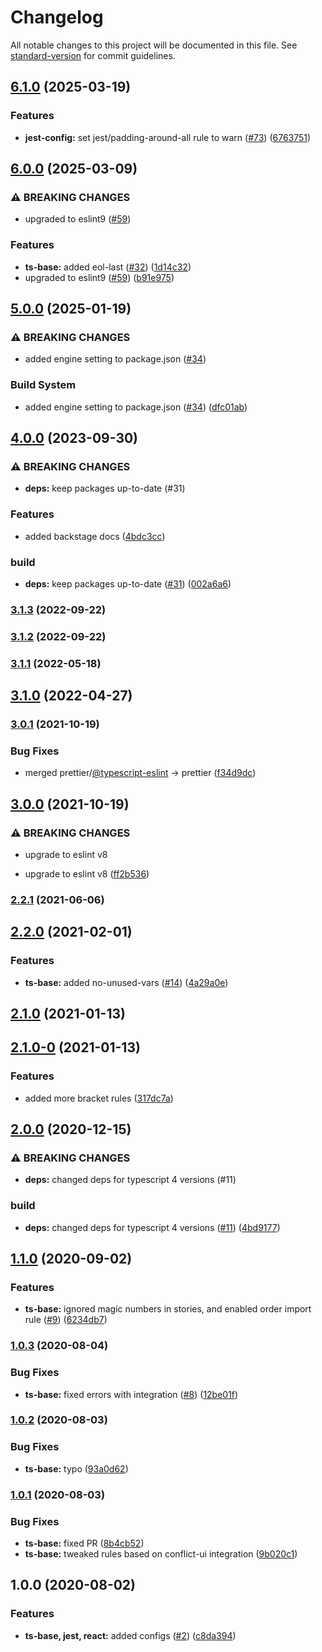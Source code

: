 # Changelog

All notable changes to this project will be documented in this file. See [standard-version](https://github.com/conventional-changelog/standard-version) for commit guidelines.

## [6.1.0](https://github.com/MapColonies/eslint-config/compare/v6.0.0...v6.1.0) (2025-03-19)


### Features

* **jest-config:** set jest/padding-around-all rule to warn ([#73](https://github.com/MapColonies/eslint-config/issues/73)) ([6763751](https://github.com/MapColonies/eslint-config/commit/67637517827e8e1b3ecd09ddadd2d59fdcaaf907))

## [6.0.0](https://github.com/MapColonies/eslint-config/compare/v5.0.0...v6.0.0) (2025-03-09)


### ⚠ BREAKING CHANGES

* upgraded to eslint9 ([#59](https://github.com/MapColonies/eslint-config/issues/59))

### Features

* **ts-base:** added eol-last ([#32](https://github.com/MapColonies/eslint-config/issues/32)) ([1d14c32](https://github.com/MapColonies/eslint-config/commit/1d14c32353e7654a4086aaddfa278aca37a392b9))
* upgraded to eslint9 ([#59](https://github.com/MapColonies/eslint-config/issues/59)) ([b91e975](https://github.com/MapColonies/eslint-config/commit/b91e975668153c32ea44cbfd824e7756e4dcb355))

## [5.0.0](https://github.com/MapColonies/eslint-config/compare/v4.0.0...v5.0.0) (2025-01-19)


### ⚠ BREAKING CHANGES

* added engine setting to package.json ([#34](https://github.com/MapColonies/eslint-config/issues/34))

### Build System

* added engine setting to package.json ([#34](https://github.com/MapColonies/eslint-config/issues/34)) ([dfc01ab](https://github.com/MapColonies/eslint-config/commit/dfc01ab2aaed7e6c6fe3b26f1b27fe30702ca60f))

## [4.0.0](https://github.com/MapColonies/eslint-config/compare/v3.1.3...v4.0.0) (2023-09-30)


### ⚠ BREAKING CHANGES

* **deps:** keep packages up-to-date (#31)

### Features

* added backstage docs ([4bdc3cc](https://github.com/MapColonies/eslint-config/commit/4bdc3cc0c02f24ebdc0bf05affeed2596a198055))


### build

* **deps:** keep packages up-to-date ([#31](https://github.com/MapColonies/eslint-config/issues/31)) ([002a6a6](https://github.com/MapColonies/eslint-config/commit/002a6a6a8e9d3fc231216fb4cc084d602877a4f3))

### [3.1.3](https://github.com/MapColonies/eslint-config/compare/v3.1.2...v3.1.3) (2022-09-22)

### [3.1.2](https://github.com/MapColonies/eslint-config/compare/v3.1.1...v3.1.2) (2022-09-22)

### [3.1.1](https://github.com/MapColonies/eslint-config/compare/v3.1.0...v3.1.1) (2022-05-18)

## [3.1.0](https://github.com/MapColonies/eslint-config/compare/v3.0.1...v3.1.0) (2022-04-27)

### [3.0.1](https://github.com/MapColonies/eslint-config/compare/v3.0.0...v3.0.1) (2021-10-19)


### Bug Fixes

* merged prettier/[@typescript-eslint](https://github.com/typescript-eslint) -> prettier ([f34d9dc](https://github.com/MapColonies/eslint-config/commit/f34d9dcf7665c66119fe4865bda964b9492789e0))

## [3.0.0](https://github.com/MapColonies/eslint-config/compare/v2.2.1...v3.0.0) (2021-10-19)


### ⚠ BREAKING CHANGES

* upgrade to eslint v8

* upgrade to eslint v8 ([ff2b536](https://github.com/MapColonies/eslint-config/commit/ff2b5367c1bd366ca1513345cacae16a20af8fda))

### [2.2.1](https://github.com/MapColonies/eslint-config/compare/v2.2.0...v2.2.1) (2021-06-06)

## [2.2.0](https://github.com/MapColonies/eslint-config/compare/v2.1.0...v2.2.0) (2021-02-01)


### Features

* **ts-base:** added no-unused-vars ([#14](https://github.com/MapColonies/eslint-config/issues/14)) ([4a29a0e](https://github.com/MapColonies/eslint-config/commit/4a29a0e1d7f5b3fb680b947d0ca5f3a7380a1206))

## [2.1.0](https://github.com/MapColonies/eslint-config/compare/v2.1.0-0...v2.1.0) (2021-01-13)

## [2.1.0-0](https://github.com/MapColonies/eslint-config/compare/v2.0.0...v2.1.0-0) (2021-01-13)


### Features

* added more bracket rules ([317dc7a](https://github.com/MapColonies/eslint-config/commit/317dc7a8680cb05259b5a78651f83e8c41638816))

## [2.0.0](https://github.com/MapColonies/eslint-config/compare/v1.1.0...v2.0.0) (2020-12-15)


### ⚠ BREAKING CHANGES

* **deps:** changed deps for typescript 4 versions (#11)

### build

* **deps:** changed deps for typescript 4 versions ([#11](https://github.com/MapColonies/eslint-config/issues/11)) ([4bd9177](https://github.com/MapColonies/eslint-config/commit/4bd9177fe07eec16a557f9178aa4cf1723feb167))

## [1.1.0](https://github.com/MapColonies/eslint-config/compare/v1.0.3...v1.1.0) (2020-09-02)


### Features

* **ts-base:** ignored magic numbers in stories, and enabled order import rule ([#9](https://github.com/MapColonies/eslint-config/issues/9)) ([6234db7](https://github.com/MapColonies/eslint-config/commit/6234db7916e54cb7592c3037a29b1fed3d57cd0f))

### [1.0.3](https://github.com/MapColonies/eslint-config/compare/v1.0.2...v1.0.3) (2020-08-04)


### Bug Fixes

* **ts-base:** fixed errors with integration ([#8](https://github.com/MapColonies/eslint-config/issues/8)) ([12be01f](https://github.com/MapColonies/eslint-config/commit/12be01f1b7932a04a52b862f386d694af029ded0))

### [1.0.2](https://github.com/MapColonies/eslint-config/compare/v1.0.1...v1.0.2) (2020-08-03)


### Bug Fixes

* **ts-base:** typo ([93a0d62](https://github.com/MapColonies/eslint-config/commit/93a0d623a819a51a14a4224eea6a9c87202bcbc6))

### [1.0.1](https://github.com/MapColonies/eslint-config/compare/v1.0.0...v1.0.1) (2020-08-03)


### Bug Fixes

* **ts-base:** fixed PR ([8b4cb52](https://github.com/MapColonies/eslint-config/commit/8b4cb529c4e2047909d9a983ff6a0e45ed23b666))
* **ts-base:** tweaked rules based on conflict-ui integration ([9b020c1](https://github.com/MapColonies/eslint-config/commit/9b020c1370109df9535cc9ea5fb621fc8c21aae0))

## 1.0.0 (2020-08-02)


### Features

* **ts-base, jest, react:** added configs  ([#2](https://github.com/MapColonies/eslint-config/issues/2)) ([c8da394](https://github.com/MapColonies/eslint-config/commit/c8da39496c56909f8e2523e7b640797369a29601))
